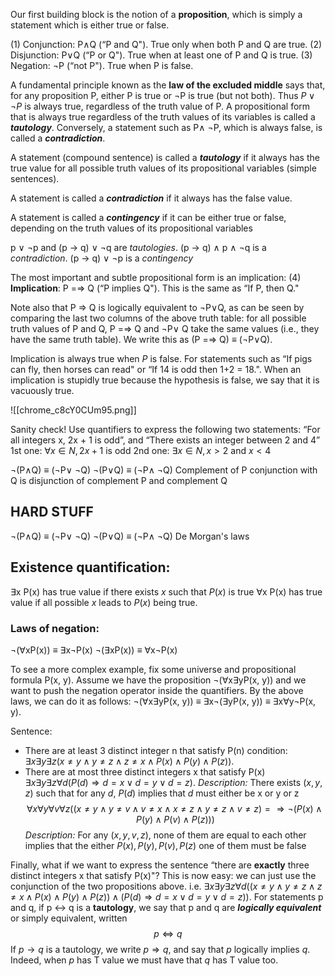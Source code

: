 Our first building block is the notion of a **proposition**, which is simply a statement which is either true or false.

(1) Conjunction: P∧Q (“P and Q"). True only when both P and Q are true. 
(2) Disjunction: P∨Q (“P or Q"). True when at least one of P and Q is true. 
(3) Negation: ¬P (“not P"). True when P is false.

A fundamental principle known as the **law of the excluded middle** says that, for any proposition P, either P is true or ¬P is true (but not both). Thus $P ∨ ¬P$ is always true, regardless of the truth value of P. A propositional form that is always true regardless of the truth values of its variables is called a ***tautology***. Conversely, a statement such as P∧ ¬P, which is always false, is called a ***contradiction***.

A statement (compound sentence) is called a ***tautology*** if it always has the true value for all possible truth values of its propositional variables (simple sentences). 

A statement is called a ***contradiction*** if it always has the false value.

A statement is called a ***contingency*** if it can be either true or false, depending on the truth values of its propositional variables

p ∨ ¬p and (p → q) ∨ ¬q are *tautologies*. 
(p → q) ∧ p ∧ ¬q is a *contradiction*. 
(p → q) ∨ ¬p is a *contingency*

The most important and subtle propositional form is an implication: 
(4) **Implication**: P =⇒ Q (“P implies Q"). This is the same as “If P, then Q."

Note also that P ⇒ Q is logically equivalent to ¬P∨Q, as can be seen by comparing the last two columns of the above truth table: for all possible truth values of P and Q, P =⇒ Q and ¬P∨ Q take the same values (i.e., they have the same truth table). We write this as (P =⇒ Q) ≡ (¬P∨Q).

Implication is always true when $P$ is false. For statements such as “If pigs can fly, then horses can read" or “If 14 is odd then 1+2 = 18.". When an implication is stupidly true because the hypothesis is false, we say that it is vacuously true.

![[chrome_c8cY0CUm95.png]]

Sanity check! 
Use quantifiers to express the following two statements: “For all integers x, 2x + 1 is odd”, and “There exists an integer between 2 and 4”
1st one: $\forall x\in N, 2x+1$ is odd
2nd one: $\exists x\in N, x>2$ and $x<4$ 

¬(P∧Q) ≡ (¬P∨ ¬Q) 
¬(P∨Q) ≡ (¬P∧ ¬Q)
Complement of P conjunction with Q is disjunction of complement P and complement Q

## HARD STUFF
¬(P∧Q) ≡ (¬P∨ ¬Q) 
¬(P∨Q) ≡ (¬P∧ ¬Q)
De Morgan's laws
## Existence quantification:
∃x P(x) has true value if there exists $x$ such that $P(x)$ is true
∀x P(x) has true value if all possible $x$ leads to $P(x)$ being true. 

### Laws of negation:
¬(∀xP(x)) ≡ ∃x¬P(x) 
¬(∃xP(x)) ≡ ∀x¬P(x)

To see a more complex example, fix some universe and propositional formula P(x, y). 
Assume we have the proposition 
¬(∀x∃yP(x, y)) 
and we want to push the negation operator inside the quantifiers. By the above laws, we can do it as follows: 
¬(∀x∃yP(x, y)) ≡ ∃x¬(∃yP(x, y)) ≡ ∃x∀y¬P(x, y).

Sentence:
- There are at least 3 distinct integer n that satisfy P(n) condition:
$∃x∃y∃z(x \neq y∧y \neq z∧z \neq x∧P(x)∧P(y)∧P(z)).$
- There are at most three distinct integers x that satisfy P(x)
$∃x∃y∃z∀d(P(d) ⇒ d = x∨d = y∨d = z).$
*Description:* There exists $(x,y,z)$ such that for any $d$, $P(d)$ implies that $d$ must either be x or y or z 
$$∀x∀y∀v∀z((x \neq y∧y \neq v∧v \neq x∧x \neq z∧y \neq z∧v \neq z) =⇒ ¬(P(x)∧P(y)∧P(v)∧P(z)))$$
*Description:* For any $(x,y,v,z)$,  none of them are equal to each other implies that the either $P(x), P(y),P(v),P(z)$ one of them must be false

Finally, what if we want to express the sentence “there are **exactly** three distinct integers x that satisfy P(x)"? This is now easy: we can just use the conjunction of the two propositions above.
i.e.
$∃x∃y∃z∀d((x \neq y∧y \neq z∧z \neq x∧P(x)∧P(y)∧P(z)) ∧ (P(d) ⇒ d = x∨d = y∨d = z)).$
For statements p and q, if p ↔ q is a **tautology**, we say that p and q are ***logically equivalent*** or simply equivalent, written
$$p ⇔ q$$
If $p → q$ is a tautology, we write $p ⇒ q$, and say that $p$ logically implies $q$. Indeed, when $p$ has T value we must have that $q$ has T value too.
